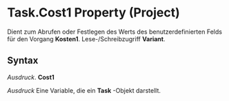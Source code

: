 
# Task.Cost1 Property (Project)

Dient zum Abrufen oder Festlegen des Werts des benutzerdefinierten Felds für den Vorgang  **Kosten1**. Lese-/Schreibzugriff **Variant**.


## Syntax

 _Ausdruck_. **Cost1**

 _Ausdruck_ Eine Variable, die ein **Task** -Objekt darstellt.

